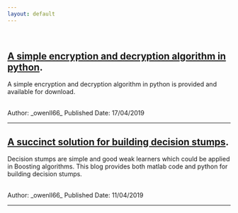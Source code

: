 ```yaml
---
layout: default
---
```

<br>



## [A simple encryption and decryption algorithm in python](./blog-encryption.html).

A simple encryption and decryption algorithm in python is provided and available for download.

<br>
Author: _owenll66_  
Published Date: 17/04/2019

***

## [A succinct solution for building decision stumps](./blog-decisionStump.html).

Decision stumps are simple and good weak learners which could be applied in Boosting algorithms. This blog provides both matlab code and python for building decision stumps.

<br>
Author: _owenll66_  
Published Date: 11/04/2019

***
